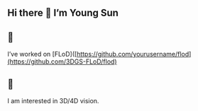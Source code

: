## Hi there 👋 I’m Young Sun

## 🔧 
I’ve worked on [FLoD]([https://github.com/yourusername/flod](https://github.com/3DGS-FLoD/flod)

## 🔭 
I am interested in 3D/4D vision.
